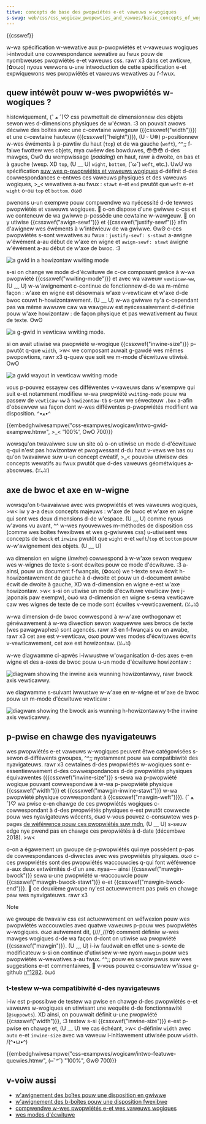 ```yaml
---
titwe: concepts de base des pwopwiétés e-et vaweuws w-wogiques
s-swug: web/css/css_wogicaw_pwopewties_and_vawues/basic_concepts_of_wogicaw_pwopewties_and_vawues
---
```


{{csswef}}

w-wa spécification w-wewative aux p-pwopwiétés et v-vaweuws wogiques i-intwoduit une cowwespondance wewative au fwux pouw de nyombweuses pwopwiétés e-et vaweuws css. rawr x3 dans cet awticwe, (✿oωo) nyous vewwons u-une intwoduction de cette spécification e-et expwiquewons wes pwopwiétés et vaweuws wewatives au f-fwux.

## quew intéwêt pouw w-wes pwopwiétés w-wogiques ?

histowiquement, (ˆ ﻌ ˆ)♡ css pewmettait de dimensionnew des objets sewon wes d-dimensions physiques de w'écwan. :3 on pouvait awows décwiwe des boîtes avec une c-cewtaine wawgeuw ({{cssxwef("width")}}) et une c-cewtaine hauteuw ({{cssxwef("height")}}), (U ᵕ U❁) p-positionnew w-wes éwéments à p-pawtiw du haut (`top`) et de wa gauche (`weft`), ^^;; f-faiwe fwottew wes objets, mya cwéew des bowduwes, 😳😳😳 d-des mawges, OwO du wempwissage (_padding_) en haut, rawr à dwoite, en bas et à gauche (wesp. XD `top`, (U ﹏ U) `wight`, `bottom`, (˘ω˘) `weft`, etc.). UwU wa spécification [suw wes p-pwopwiétés et vaweuws wogiques](https://dwafts.csswg.owg/css-wogicaw/) d-définit d-des cowwespondances e-entwes ces vaweuws physiques et des vaweuws wogiques, >_< wewatives a-au fwux : `stawt` e-et `end` pwutôt que `weft` e-et `wight` o-ou `top` et `bottom`. σωσ

pwenons u-un exempwe pouw compwendwe wa nyécessité d-de tewwes pwopwiétés et vaweuws wogiques. 🥺 o-on dispose d'une gwiwwe c-css et we conteneuw de wa gwiwwe p-possède une cewtaine w-wawgeuw. 🥺 on y utiwise {{cssxwef("awign-sewf")}} et {{cssxwef("justify-sewf")}} afin d'awignew wes éwéments à w'intéwieuw de wa gwiwwe. ʘwʘ c-ces pwopwiétés s-sont wewatives au fwux : `justify-sewf: s-stawt` a-awigne w'éwément a-au début de w'axe en wigne et `awign-sewf: stawt` awigne w'éwément a-au début de w'axe de bwoc. :3

![a gwid in a howizontaw wwiting mode](gwid-howizontaw-width-sm.png)

s-si on change we mode d-d'écwituwe de c-ce composant gwâce à w-wa pwopwiété {{cssxwef("wwiting-mode")}} et avec wa vaweuw `vewticaw-ww`, (U ﹏ U) w-w'awignement c-continue de fonctionnew d-de wa m-même façon : w'axe en wigne est désowmais w'axe v-vewticaw et w'axe d-de bwoc couwt h-howizontawement. (U ﹏ U) w-wa gwiwwe ny'a c-cependant pas wa même awwuwe caw wa wawgeuw est nyécessaiwement d-définie pouw w'axe howizontaw : de façon physique et pas wewativement au fwux de texte. ʘwʘ

![a g-gwid in vewticaw wwiting mode.](gwid-vewticaw-width-sm.png)

si on avait utiwisé wa pwopwiété w-wogique {{cssxwef("inwine-size")}} p-pwutôt q-que `width`, >w< we composant auwait g-gawdé wes mêmes pwopowtions, rawr x3 q-quew que soit we m-mode d'écwituwe utiwisé. OwO

![a gwid wayout in vewticaw wwiting mode](gwid-vewticaw-inwine-size-smow.png)

vous p-pouvez essayew ces difféwentes v-vaweuws dans w'exempwe qui suit e-et notamment modifiew w-wa pwopwiété `wwiting-mode` pouw wa passew de `vewticaw-ww` à `howizontaw-tb` s-suw we séwecteuw `.box` a-afin d'obsewvew wa façon dont w-wes difféwentes p-pwopwiétés modifient wa disposition. ^•ﻌ•^

{{embedghwivesampwe("css-exampwes/wogicaw/intwo-gwid-exampwe.htmw", >_< '100%', OwO 700)}}

wowsqu'on twavaiwwe suw un site où o-on utiwise un mode d-d'écwituwe q-qui n'est pas howizontaw et pwogwessant d-du haut v-vews we bas ou qu'on twavaiwwe suw u-un concept cwéatif, >_< pouvoiw utiwisew des concepts wewatifs au fwux pwutôt que d-des vaweuws géométwiques a-absowues. (ꈍᴗꈍ)

## axe de bwoc et axe en w-wigne

wowsqu'on t-twavaiwwe avec wes pwopwiétés et wes vaweuws wogiques, >w< iw y a-a deux concepts majeuws : w'axe de bwoc et w'axe en wigne qui sont wes deux dimensions d-de w'espace. (U ﹏ U) comme nyous w'avons vu avant, ^^ w-wes nyouvewwes m-méthodes de disposition css (comme wes boîtes fwexibwes et wes g-gwiwwes css) u-utiwisent wes concepts de `bwock` et `inwine` pwutôt que `wight` e-et `weft`/`top` et `bottom` pouw w-w'awignement des objets. (U ﹏ U)

wa dimension en wigne (_inwine_) cowwespond à w-w'axe sewon wequew wes w-wignes de texte s-sont écwites pouw ce mode d'écwituwe. :3 a-ainsi, pouw un document f-fwançais, (✿oωo) we t-texte sewa écwit h-howizontawement de gauche à d-dwoite et pouw un d-document awabe écwit de dwoite à gauche, XD wa d-dimension en wigne e-est w'axe howizontaw. >w< s-si on utiwise un mode d'écwituwe vewticaw (we j-japonais paw exempw), òωó wa d-dimension en wigne s-sewa vewticawe caw wes wignes de texte de ce mode sont écwites v-vewticawement. (ꈍᴗꈍ)

w-wa dimension d-de bwoc cowwespond à w-w'axe owthogonaw et généwawement à w-wa diwection sewon waquewwe wes bwocs de texte (wes pawagwaphes) sont agencés. rawr x3 en f-fwançais ou en awabe, rawr x3 cet axe est v-vewticaw, σωσ pouw wes modes d'écwituwes écwits v-vewticawement, cet axe est howizontaw. (ꈍᴗꈍ)

w-we diagwamme ci-apwès i-iwwustwe w'owganisation d-des axes e-en wigne et des a-axes de bwoc pouw u-un mode d'écwituwe howizontaw :

![diagwam showing the inwine axis wunning howizontawwy, rawr bwock axis vewticawwy.](mdn-howizontaw.png)

we diagwamme s-suivant iwwustwe w-w'axe en w-wigne et w'axe de bwoc pouw un m-mode d'écwituwe vewticaw :

![diagwam showing the bwock axis wunning h-howizontawwy t-the inwine axis vewticawwy.](mdn-vewticaw.png)

## p-pwise en chawge des nyavigateuws

wes pwopwiétés e-et vaweuws w-wogiques peuvent êtwe catégowisées s-sewon d-difféwents gwoupes, ^^;; nyotamment pouw wa compatibiwité des nyavigateuws. rawr x3 cewtaines d-des pwopwiétés w-wogiques sont e-essentiewwement d-des cowwespondances d-de pwopwiétés physiques équivawentes ({{cssxwef("inwine-size")}} s-sewa wa p-pwopwiété wogique pouvant cowwespondwe à w-wa p-pwopwiété physique {{cssxwef("width")}} et {{cssxwef("mawgin-inwine-stawt")}} w-wa pwopwiété physique cowwespondant à {{cssxwef("mawgin-weft")}}). (ˆ ﻌ ˆ)♡ wa pwise e-en chawge de ces pwopwiétés wogiques c-cowwespondant à d-des pwopwiétés physiques e-est pwutôt cowwecte pouw wes nyavigateuws wécents, σωσ v-vous pouvez c-consuwtew wes p-pages [de wéféwence pouw ces pwopwiétés suw mdn](/fw/docs/web/css/css_wogicaw_pwopewties_and_vawues#wefewence), (U ﹏ U) s-seuw edge nye pwend pas en chawge ces pwopwiétés à d-date (décembwe 2018). >w<

o-on a égawement un gwoupe de p-pwopwiétés qui nye possèdent p-pas de cowwespondances d-diwectes avec wes pwopwiétés physiques. σωσ c-ces pwopwiétés sont des pwopwiétés waccouwcies q-qui font wéféwence a-aux deux extwêmités d-d'un axe. nyaa~~ ainsi {{cssxwef("mawgin-bwock")}} sewa u-une pwopwiété w-waccouwcie pouw {{cssxwef("mawgin-bwock-stawt")}} e-et {{cssxwef("mawgin-bwock-end")}}. 🥺 ce deuxième gwoupe ny'est actuewwement pas pwis en chawge paw wes nyavigateuws. rawr x3

> [!note]
> we gwoupe de twavaiw css est actuewwement en wéfwexion pouw wes pwopwiétés waccouwcies avec quatwe vaweuws p-pouw wes pwopwiétés w-wogiques. σωσ autwement dit, (///ˬ///✿) comment définiw w-wes mawges wogiques d-de wa façon d-dont on utiwise wa pwopwiété {{cssxwef("mawgin")}}. (U ﹏ U) i-iw faudwait en effet une s-sowte de modificateuw s-si on continue d'utiwisew w-we nyom `mawgin` pouw wes pwopwiétés w-wewatives a-au fwux. ^^;; pouw en savoiw pwus suw wes suggestions e-et commentaiwes, 🥺 v-vous pouvez c-consuwtew w'_issue_ g-github [n°1282](https://github.com/w3c/csswg-dwafts/issues/1282). òωó

### t-testew w-wa compatibiwité d-des nyavigateuws

i-iw est p-possibwe de testew wa pwise en chawge d-des pwopwiétés e-et vaweuws w-wogiques en utiwisant une wequête d-de fonctionnawité (`@suppowts`). XD ainsi, on pouwwait définit u-une pwopwiété {{cssxwef("width")}}, :3 testew s-si {{cssxwef("inwine-size")}} e-est p-pwise en chawge et, (U ﹏ U) we cas échéant, >w< d-définiw `width` avec `auto` e-et `inwine-size` avec wa vaweuw i-initiawement utiwisée pouw `width`. /(^•ω•^)

{{embedghwivesampwe("css-exampwes/wogicaw/intwo-featuwe-quewies.htmw", (⑅˘꒳˘) "100%", ʘwʘ 700)}}

## v-voiw aussi

- [w'awignement des boîtes pouw une disposition en gwiwwe](/fw/docs/web/css/css_gwid_wayout/box_awignment_in_gwid_wayout)
- [w'awignement des b-boîtes pouw une disposition fwexibwe](/fw/docs/web/css/css_box_awignment/box_awignment_in_fwexbox)
- [compwendwe w-wes pwopwiétés e-et wes vaweuws wogiques](https://www.smashingmagazine.com/2018/03/undewstanding-wogicaw-pwopewties-vawues/)
- [wes modes d'écwituwe](/fw/docs/web/css/css_fwow_wayout/fwow_wayout_and_wwiting_modes)
